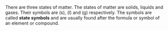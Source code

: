 There are three states of matter. The states of matter are solids, liquids and gases. Their symbols are (s), (l) and (g) respectively. The symbols are called **state symbols** and are usually found after the formula or symbol of an element or compound.